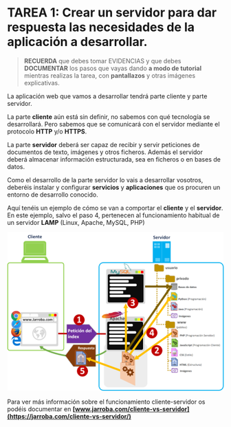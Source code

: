 # TAREA 1: Crear un servidor para dar respuesta las necesidades de la aplicación a desarrollar.

 
> **RECUERDA** que debes tomar EVIDENCIAS y que debes **DOCUMENTAR** los pasos que vayas dando **a modo de tutorial** mientras realizas la tarea, con **pantallazos** y otras imágenes explicativas.
 
 
La aplicación web que vamos a desarrollar tendrá parte cliente y parte servidor.

La parte **cliente** aún está sin definir, no sabemos con qué tecnología se desarrollará. Pero sabemos que se comunicará con el servidor mediante el protocolo **HTTP** y/o **HTTPS**.

La parte **servidor** deberá ser capaz de recibir y servir peticiones de documentos de texto, imágenes y otros ficheros. Además el servidor deberá almacenar información estructurada, sea en ficheros o en bases de datos.

Como el desarrollo de la parte servidor lo vais a desarrollar vosotros, deberéis instalar y configurar **servicios** y **aplicaciones** que os procuren un entorno de desarrollo conocido. 

Aquí tenéis un ejemplo de cómo se van a comportar el **cliente** y el **servidor**. En este ejemplo, salvo el paso 4, pertenecen al funcionamiento habitual de un servidor **LAMP** (Linux, Apache, MySQL, PHP)

![](images/tarea01-img01-cliente-servidor-esquema.png)

Para ver más información sobre el funcionamiento cliente-servidor os podéis documentar en **[www.jarroba.com/cliente-vs-servidor](https://jarroba.com/cliente-vs-servidor/)**
